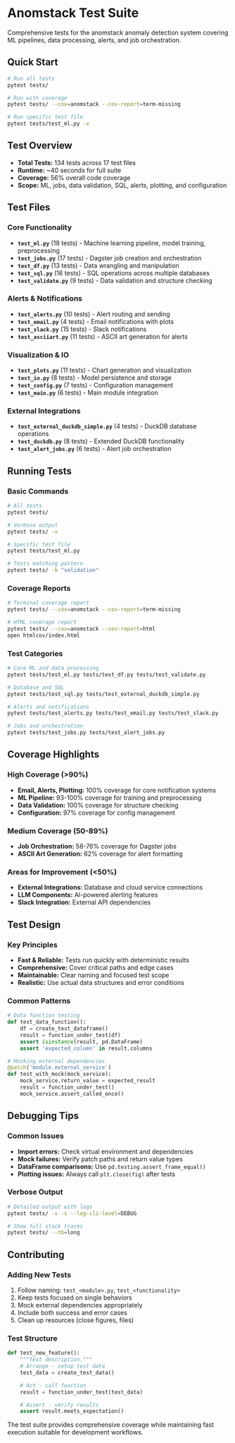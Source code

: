 # Anomstack Test Suite

Comprehensive tests for the anomstack anomaly detection system covering ML pipelines, data processing, alerts, and job orchestration.

## Quick Start

```bash
# Run all tests
pytest tests/

# Run with coverage
pytest tests/ --cov=anomstack --cov-report=term-missing

# Run specific test file
pytest tests/test_ml.py -v
```

## Test Overview

- **Total Tests:** 134 tests across 17 test files
- **Runtime:** ~40 seconds for full suite
- **Coverage:** 56% overall code coverage
- **Scope:** ML, jobs, data validation, SQL, alerts, plotting, and configuration

## Test Files

### Core Functionality
- **`test_ml.py`** (18 tests) - Machine learning pipeline, model training, preprocessing
- **`test_jobs.py`** (17 tests) - Dagster job creation and orchestration
- **`test_df.py`** (13 tests) - Data wrangling and manipulation
- **`test_sql.py`** (16 tests) - SQL operations across multiple databases
- **`test_validate.py`** (9 tests) - Data validation and structure checking

### Alerts & Notifications
- **`test_alerts.py`** (10 tests) - Alert routing and sending
- **`test_email.py`** (4 tests) - Email notifications with plots
- **`test_slack.py`** (15 tests) - Slack notifications
- **`test_asciiart.py`** (11 tests) - ASCII art generation for alerts

### Visualization & IO
- **`test_plots.py`** (11 tests) - Chart generation and visualization
- **`test_io.py`** (8 tests) - Model persistence and storage
- **`test_config.py`** (7 tests) - Configuration management
- **`test_main.py`** (6 tests) - Main module integration

### External Integrations
- **`test_external_duckdb_simple.py`** (4 tests) - DuckDB database operations
- **`test_duckdb.py`** (8 tests) - Extended DuckDB functionality
- **`test_alert_jobs.py`** (6 tests) - Alert job orchestration

## Running Tests

### Basic Commands
```bash
# All tests
pytest tests/

# Verbose output
pytest tests/ -v

# Specific test file
pytest tests/test_ml.py

# Tests matching pattern
pytest tests/ -k "validation"
```

### Coverage Reports
```bash
# Terminal coverage report
pytest tests/ --cov=anomstack --cov-report=term-missing

# HTML coverage report
pytest tests/ --cov=anomstack --cov-report=html
open htmlcov/index.html
```

### Test Categories
```bash
# Core ML and data processing
pytest tests/test_ml.py tests/test_df.py tests/test_validate.py

# Database and SQL
pytest tests/test_sql.py tests/test_external_duckdb_simple.py

# Alerts and notifications
pytest tests/test_alerts.py tests/test_email.py tests/test_slack.py

# Jobs and orchestration
pytest tests/test_jobs.py tests/test_alert_jobs.py
```

## Coverage Highlights

### High Coverage (>90%)
- **Email, Alerts, Plotting:** 100% coverage for core notification systems
- **ML Pipeline:** 93-100% coverage for training and preprocessing
- **Data Validation:** 100% coverage for structure checking
- **Configuration:** 97% coverage for config management

### Medium Coverage (50-89%)
- **Job Orchestration:** 58-76% coverage for Dagster jobs
- **ASCII Art Generation:** 62% coverage for alert formatting

### Areas for Improvement (<50%)
- **External Integrations:** Database and cloud service connections
- **LLM Components:** AI-powered alerting features
- **Slack Integration:** External API dependencies

## Test Design

### Key Principles
- **Fast & Reliable:** Tests run quickly with deterministic results
- **Comprehensive:** Cover critical paths and edge cases
- **Maintainable:** Clear naming and focused test scope
- **Realistic:** Use actual data structures and error conditions

### Common Patterns
```python
# Data function testing
def test_data_function():
    df = create_test_dataframe()
    result = function_under_test(df)
    assert isinstance(result, pd.DataFrame)
    assert 'expected_column' in result.columns

# Mocking external dependencies
@patch('module.external_service')
def test_with_mock(mock_service):
    mock_service.return_value = expected_result
    result = function_under_test()
    mock_service.assert_called_once()
```

## Debugging Tips

### Common Issues
- **Import errors:** Check virtual environment and dependencies
- **Mock failures:** Verify patch paths and return value types
- **DataFrame comparisons:** Use `pd.testing.assert_frame_equal()`
- **Plotting issues:** Always call `plt.close(fig)` after tests

### Verbose Output
```bash
# Detailed output with logs
pytest tests/ -v -s --log-cli-level=DEBUG

# Show full stack traces
pytest tests/ --tb=long
```

## Contributing

### Adding New Tests
1. Follow naming: `test_<module>.py`, `test_<functionality>`
2. Keep tests focused on single behaviors
3. Mock external dependencies appropriately
4. Include both success and error cases
5. Clean up resources (close figures, files)

### Test Structure
```python
def test_new_feature():
    """Test description."""
    # Arrange - setup test data
    test_data = create_test_data()

    # Act - call function
    result = function_under_test(test_data)

    # Assert - verify results
    assert result.meets_expectation()
```

The test suite provides comprehensive coverage while maintaining fast execution suitable for development workflows.
